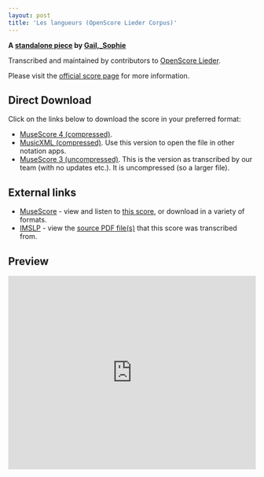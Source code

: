 ```yaml
---
layout: post
title: 'Les langueurs (OpenScore Lieder Corpus)'
---
```


__A [standalone piece](https://fourscoreandmore.org/OpenScore/Gail%2C_Sophie/_/) by [Gail,_Sophie](https://fourscoreandmore.org/OpenScore/Gail%2C_Sophie)__

Transcribed and maintained by contributors to [OpenScore Lieder].

Please visit the [official score page] for more information.

[official score page]: https://musescore.com/openscore-lieder-corpus/scores/6604179
[OpenScore Lieder]: https://musescore.com/openscore-lieder-corpus

## Direct Download

Click on the links below to download the score in your preferred format:
- [MuseScore 4 (compressed)](https://fourscoreandmore.org/OpenScore/Gail%2C_Sophie/_/Les_langueurs.mscz).
- [MusicXML (compressed)](https://fourscoreandmore.org/OpenScore/Gail%2C_Sophie/_/Les_langueurs.mxl). Use this version to open the file in other notation apps.
- [MuseScore 3 (uncompressed)](https://raw.githubusercontent.com/OpenScore/Lieder/refs/heads/main/scores/Gail%2C_Sophie/_/Les_langueurs/lc6604179.mscx). This is the version as transcribed by our team (with no updates etc.). It is uncompressed (so a larger file).

## External links

- [MuseScore] - view and listen to [this score][MuseScore], or download in a variety of formats.
- [IMSLP] - view the [source PDF file(s)][IMSLP] that this score was transcribed from.

[MuseScore]: https://musescore.com/score/6604179
[IMSLP]: https://imslp.org/wiki/Special:ReverseLookup/173062

## Preview

<iframe width="100%" height="394" src="https://musescore.com/openscore-lieder-corpus/scores/6604179/embed" frameborder="0" allowfullscreen allow="autoplay; fullscreen"></iframe>
